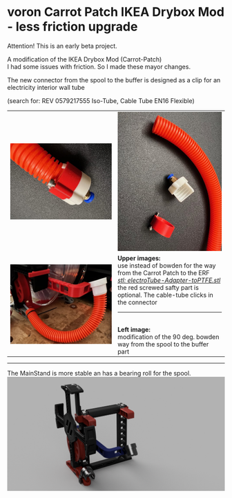 # voron Carrot Patch IKEA Drybox Mod - less friction upgrade

Attention! This is an early beta project. <br>

A modification of the IKEA Drybox Mod (Carrot-Patch) <br>
I had some issues with friction. So I made these mayor changes.<br>

The new connector from the spool to the buffer is designed as a clip for an electricity interior wall tube </p>(search for: REV 0579217555 Iso-Tube, Cable Tube EN16 Flexible)<br>
<table>
  <tr>
    <td><img src="https://raw.githubusercontent.com/psattl/voron/main/CarrotPatch%20Drybox%20mod%20-%20low%20friction/img/mounted-tubeConnector.jpg"></td>
    <td><img src="https://raw.githubusercontent.com/psattl/voron/main/CarrotPatch%20Drybox%20mod%20-%20low%20friction/img/TubeConnectorParts.jpg"></td>
  </tr>
  <tr><td><img src="https://github.com/psattl/voron/blob/main/CarrotPatch%20Drybox%20mod%20-%20low%20friction/img/Prototyp.jpg"></td>
    <td><b>Upper images:</b><br>use instead of bowden for the way from the Carrot Patch to the ERF <br><a href="https://github.com/psattl/voron/blob/main/CarrotPatch%20Drybox%20mod%20-%20low%20friction/stl/electroTube-Adapter-toPTFE.stl"><i>stl: electroTube-Adapter-toPTFE.stl</i></a><br>the red screwed safty part is optional. The cable-tube clicks in the connector <hr><br><b> Left image:</b><br> modification of the 90 deg. bowden way from the spool to the buffer part</td>
  </tr>
</table>


<hr>
The MainStand is more stable an has a bearing roll for the spool.
<img src="https://github.com/psattl/voron/blob/main/CarrotPatch%20Drybox%20mod%20-%20low%20friction/img/Carrot%20Patch%20IKEA-Drybox%20mod%20-%20V1.2%20LessFrictionUpgrade.png">
